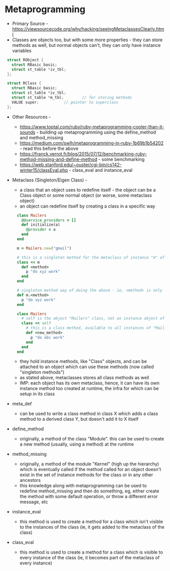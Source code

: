 # Metaprogramming
  * Primary Source - https://viewsourcecode.org/why/hacking/seeingMetaclassesClearly.html
  * Classes are objects too, but with some more properties - they can store methods as well, but normal objects can't, they can only have instance variables
  ```C
   struct RObject {
     struct RBasic basic;
     struct st_table *iv_tbl;
   };

   struct RClass {
     struct RBasic basic;
     struct st_table *iv_tbl;
     struct st_table *m_tbl;		// for storing methods
     VALUE super;			// pointer to superclass
   };
   ```
  * Other Resources - 
    - https://www.toptal.com/ruby/ruby-metaprogramming-cooler-than-it-sounds - building up metaprogramming using the define\_method and method\_missing
    - https://medium.com/swlh/metaprogramming-in-ruby-1b69b1b54202 - read this before the above
    - https://franck.verrot.fr/blog/2015/07/12/benchmarking-ruby-method-missing-and-define-method - some benchmarking
    - https://web.stanford.edu/~ouster/cgi-bin/cs142-winter15/classEval.php - class\_eval and instance\_eval

  * Metaclass (Singleton/Eigen Class) -
    - a class that an object uses to redefine itself - the object can be a Class object or some normal object (or worse, some metaclass object)
    - an object can redefine itself by creating a class in a specific way

     ```Ruby
       class Mailers
         @@service_providers = []
         def initialize(a)
           @provider = a
         end
       end

       m = Mailers.new("gmail")
     ```

     ```Ruby
       # this is a singleton method for the metaclass of instance "m" of class "Mailers"
       class << m 
         def <method>
           p "do xyz work"
         end
       end
     ```

     ```Ruby
       # singleton method way of doing the above - ie, <method> is only available to the object "m" - this is same as the above code
       def m.<method>
         p "do xyz work"
       end
      ```

      ```Ruby
        class Mailers
          # self is the object "Mailers" class, not an instance object of "Mailers" class - below is a metaclass of the class object "Mailers"
          class << self
            # this is a class method, available to all instances of "Mailers" as opposed to the singleton methods above. Note: what's the scope?
            def <new_method>
              p "do abc work"
            end
          end
        end
      ```
    - they hold instance methods, like "Class" objects, and can be attached to an object which can use these methods (now called "singleton methods")
    - as stated above, metaclasses stores all class methods as well
    - IMP: each object has its own metaclass, hence, it can have its own instance method too created at runtime, the infra for which can be setup in its class

  * meta\_def 
    - can be used to write a class method in class X which adds a class method to a derived class Y, but doesn't add it to X itself

  * define\_method 
    - originally, a method of the class "Module". this can be used to create a new method (usually, using a method) at the runtime

  * method\_missing 
    - originally, a method of the module "Kernel" (high up the hierarchy) which is eventually called if the method called for an object doesn't exist
      in the set of instance methods for the class or in any other ancestors 
    - this knowledge along with metaprogramming can be used to redefine method\_missing and then do something, eg, either create the method with some default 
      operation, or throw a different error message, etc

  * instance\_eval
    - this method is used to create a method for a class which isn't visible to the instances of the class (ie, it gets added to the metaclass of the class)

  * class\_eval
    - this method is used to create a method for a class which is visible to every instance of the class (ie, it becomes part of the metaclass of every instance)
